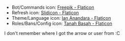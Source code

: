 - Bot/Commands icon: [Freepik - Flaticon](https://www.flaticon.com/authors/freepik)
- Refresh icon: [Slidicon - Flaticon](https://www.flaticon.com/authors/Slidicon)
- Theme/Language icon: [Ian Anandara - Flaticon](https://www.flaticon.com/authors/Ian-Anandara)
- Roles/Bans/Config icon: [Tanah Basah - Flaticon](https://www.flaticon.com/authors/tanah-basah)

I don't remember where I got the arrow or user from :C
